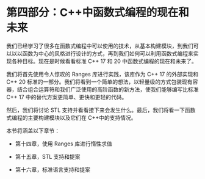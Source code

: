 # 第四部分：C++中函数式编程的现在和未来

我们已经学习了很多在函数式编程中可以使用的技术，从基本构建模块，到我们可以以以函数为中心的风格进行设计的方式，再到我们如何可以利用函数式编程来实现各种目标。现在是时候看看标准 C++ 17 和 20 中函数式编程的现在和未来了。

我们将首先使用令人惊叹的 Ranges 库进行实践，该库作为 C++ 17 的外部实现和 C++ 20 标准的一部分。我们将看到一个简单的想法，以轻量级的方式包装现有容器，结合组合运算符和我们广泛使用的高阶函数的新方法，使我们能够编写比标准 C++ 17 中的替代方案更简单、更快和更轻的代码。

然后，我们将讨论 STL 支持并看看接下来会发生什么。最后，我们将看一下函数式编程的主要构建模块以及它们在 C++中的支持情况。

本节将涵盖以下章节：

+   第十四章，使用 Ranges 库进行惰性求值

+   第十五章，STL 支持和提案

+   第十六章，标准语言支持和提案
